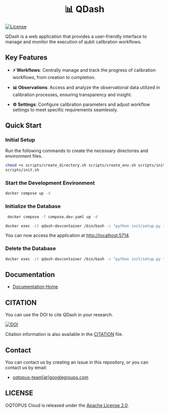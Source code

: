 <div align="center">

<h1> 📊 QDash </h1>

</div>

[![License](https://img.shields.io/badge/License-Apache_2.0-blue.svg)](https://opensource.org/licenses/Apache-2.0)

QDash is a web application that provides a user-friendly interface to manage and monitor the execution of qubit calibration workflows.

## Key Features

- **⚡ Workflows**: Centrally manage and track the progress of calibration workflows, from creation to completion.

- **📊 Observations**: Access and analyze the observational data utilized in calibration processes, ensuring transparency and insight.

- **⚙️ Settings**: Configure calibration parameters and adjust workflow settings to meet specific requirements seamlessly.

## Quick Start

### Initial Setup

Run the following commands to create the necessary directories and environment files.

```bash
chmod +x scripts/create_directory.sh scripts/create_env.sh scripts/init.sh
scripts/init.sh
```

### Start the Development Environment

```bash
docker compose up -d
```

### Initialize the Database

```bash
 docker compose -f compose.dev.yaml up -d
```

```bash
docker exec -it qdash-devcontainer /bin/bash -c "python init/setup.py init-all"
```

You can now access the application at [http://localhost:5714](http://localhost:5714).

### Delete the Database

```bash
docker exec -it qdash-devcontainer /bin/bash -c "python init/setup.py teardown-all"
```

## Documentation

- [Documentation Home](https://qdash.readthedocs.io/en/stable/)

## CITATION

You can use the DOI to cite QDash in your research.

[![DOI](https://zenodo.org/badge/DOI/10.5281/zenodo.14277283.svg)](https://doi.org/10.5281/zenodo.14277283)

Citation information is also available in the [CITATION](https://github.com/oqtopus-team/qdash/blob/main/CITATION.cff) file.

## Contact

You can contact us by creating an issue in this repository,
or you can contact us by email:

- [oqtopus-team[at]googlegroups.com](mailto:oqtopus-team[at]googlegroups.com)

## LICENSE

OQTOPUS Cloud is released under the [Apache License 2.0](https://github.com/oqtopus-team/qdash/blob/main/LICENSE).
